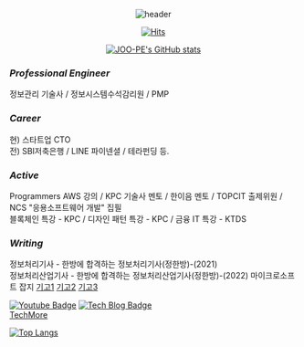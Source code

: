 
<div align=center>
  
  ![header](https://capsule-render.vercel.app/api?type=waving&color=gradient&height=100&section=header&text=joo-pe&fontSize=60)
      
[![Hits](https://hits.seeyoufarm.com/api/count/incr/badge.svg?url=https%3A%2F%2Fgithub.com%2Fgjbae1212%2Fhit-counter&count_bg=%2379C83D&title_bg=%23555555&icon=&icon_color=%23E7E7E7&title=hits&edge_flat=false)](https://hits.seeyoufarm.com)

[![JOO-PE's GitHub stats](https://github-readme-stats.vercel.app/api?username=joo-pe)](https://github.com/anuraghazra/github-readme-stats)

  
</div>

### *Professional Engineer*

정보관리 기술사 / 정보시스템수석감리원 / PMP 

### *Career*

현) 스타트업 CTO<br>
전) SBI저축은행 / LINE 파이넨셜 / 테라펀딩 등.

### *Active*

Programmers AWS 강의 / KPC 기술사 멘토 / 한이음 멘토 / TOPCIT 출제위원 / NCS "응용소프트웨어 개발" 집필  <br>
블록체인 특강 - KPC / 디자인 패턴 특강 - KPC / 금융 IT 특강 - KTDS <br>

### *Writing*

정보처리기사 - 한방에 합격하는 정보처리기사(정한방)-(2021)  <br>
정보처리산업기사 - 한방에 합격하는 정보처리산업기사(정한방)-(2022) 
마이크로소프트 잡지 [기고1](https://books.google.co.kr/books?id=pj1gDwAAQBAJ&pg=PA84&lpg=PA84&dq=%EB%B0%95%EC%A3%BC%ED%98%95%EA%B8%B0%EC%88%A0%EC%82%AC&source=bl&ots=imutRpgpmK&sig=ACfU3U2oF2TeUHlIDNNa_aOBVM9mkE9qaQ&hl=ko&sa=X&ved=2ahUKEwiR9MTo69fuAhXTZt4KHRGjBT8Q6AEwCnoECAUQAg#v=onepage&q=%EB%B0%95%EC%A3%BC%ED%98%95%EA%B8%B0%EC%88%A0%EC%82%AC&f=false)
[기고2](https://books.google.co.kr/books?id=zh99DwAAQBAJ&pg=PA6&lpg=PA6&dq=%EB%B0%95%EC%A3%BC%ED%98%95%EA%B8%B0%EC%88%A0%EC%82%AC&source=bl&ots=m_Yj4Z-tV6&sig=ACfU3U1Kqr-9LiXdGRV-V6OCtJOVGCYwUw&hl=ko&sa=X&ved=2ahUKEwiR9MTo69fuAhXTZt4KHRGjBT8Q6AEwC3oECAYQAg#v=onepage&q=%EB%B0%95%EC%A3%BC%ED%98%95%EA%B8%B0%EC%88%A0%EC%82%AC&f=false)
[기고3](https://books.google.co.kr/books?id=0_JQDwAAQBAJ&pg=PA6&lpg=PA6&dq=%EB%B0%95%EC%A3%BC%ED%98%95%EA%B8%B0%EC%88%A0%EC%82%AC&source=bl&ots=PhNXijQAVl&sig=ACfU3U2Y9alFiFqXeW2nRAkOLKKPNK4uXQ&hl=ko&sa=X&ved=2ahUKEwj3kM_x7NfuAhXWP3AKHUdYADQ4FBDoATADegQIBBAC#v=onepage&q=%EB%B0%95%EC%A3%BC%ED%98%95%EA%B8%B0%EC%88%A0%EC%82%AC&f=false)


[![Youtube Badge](https://img.shields.io/badge/Youtube-ff0000?style=flat-square&logo=youtube&link=https://www.youtube.com/c/kyleschool)](https://www.youtube.com/channel/UCVc071q5Vp6D7s8W66bjxfg)  [![Tech Blog Badge](http://img.shields.io/badge/-Tech%20blog-black?style=flat-square&logo=github&link=https://joo-pe.github.io/)](https://joo-pe.github.io/) <br>
[TechMore](https://cafe.naver.com/techmoa)

[![Top Langs](https://github-readme-stats.vercel.app/api/top-langs/?username=joo-pe&layout=compact&exclude_repo=joo-pe.github.io)](https://github.com/joo-pe/github-readme-stats)




